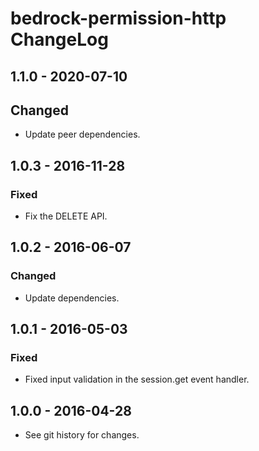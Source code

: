 # bedrock-permission-http ChangeLog

## 1.1.0 - 2020-07-10

## Changed
- Update peer dependencies.

## 1.0.3 - 2016-11-28

### Fixed
- Fix the DELETE API.

## 1.0.2 - 2016-06-07

### Changed
- Update dependencies.

## 1.0.1 - 2016-05-03

### Fixed
- Fixed input validation in the session.get event handler.

## 1.0.0 - 2016-04-28

- See git history for changes.
